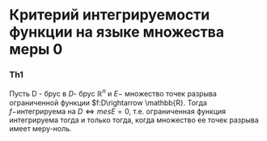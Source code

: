 # Критерий интегрируемости функции на языке множества меры 0

### Th1
Пусть D - брус в $D$- брус $\mathbb{R}^n$ и $E-$ множество точек разрыва ограниченной функции $f:D\rightarrow \mathbb{R}. Тогда $f-$интегрируема на $D\iff mesE=0$, т.е. ограниченная функция интегрируема тогда и только тогда, когда множество ее точек разрыва имеет меру-ноль.